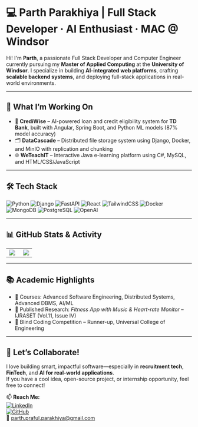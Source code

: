 # 💻 Parth Parakhiya | Full Stack Developer · AI Enthusiast · MAC @ Windsor

Hi! I'm **Parth**, a passionate Full Stack Developer and Computer Engineer currently pursuing my **Master of Applied Computing** at the **University of Windsor**. I specialize in building **AI-integrated web platforms**, crafting **scalable backend systems**, and deploying full-stack applications in real-world environments.

---

## 🚀 What I’m Working On
- 🧠 **CrediWise** – AI-powered loan and credit eligibility system for **TD Bank**, built with Angular, Spring Boot, and Python ML models (87% model accuracy)
- 🗂️ **DataCascade** – Distributed file storage system using Django, Docker, and MinIO with replication and chunking
- 🌐 **WeTeachIT** – Interactive Java e-learning platform using C#, MySQL, and HTML/CSS/JavaScript

---

## 🛠️ Tech Stack
![Python](https://img.shields.io/badge/Python-3670A0?style=for-the-badge&logo=python&logoColor=white)
![Django](https://img.shields.io/badge/Django-092E20?style=for-the-badge&logo=django&logoColor=white)
![FastAPI](https://img.shields.io/badge/FastAPI-005571?style=for-the-badge&logo=fastapi)
![React](https://img.shields.io/badge/React-20232A?style=for-the-badge&logo=react&logoColor=61DAFB)
![TailwindCSS](https://img.shields.io/badge/TailwindCSS-38B2AC?style=for-the-badge&logo=tailwind-css&logoColor=white)
![Docker](https://img.shields.io/badge/Docker-2496ED?style=for-the-badge&logo=docker&logoColor=white)
![MongoDB](https://img.shields.io/badge/MongoDB-4EA94B?style=for-the-badge&logo=mongodb&logoColor=white)
![PostgreSQL](https://img.shields.io/badge/PostgreSQL-336791?style=for-the-badge&logo=postgresql&logoColor=white)
![OpenAI](https://img.shields.io/badge/OpenAI-412991?style=for-the-badge&logo=openai)

---

## 📊 GitHub Stats & Activity
<table>
  <tr>
    <td>
      <img align="left" src="https://github-readme-stats.vercel.app/api?username=Parth-Parakhiya&show_icons=true&theme=dark"/>
    </td>
    <td>
      <img align="right" src="https://github-readme-stats.vercel.app/api/top-langs/?username=Parth-Parakhiya&layout=compact&theme=dark"/>
    </td>
  </tr>
</table>

---

## 📚 Academic Highlights
- 🧩 Courses: Advanced Software Engineering, Distributed Systems, Advanced DBMS, AI/ML
- 🏅 Published Research: *Fitness App with Music & Heart-rate Monitor* – IJRASET (Vol.11, Issue IV)
- 🥈 Blind Coding Competition – Runner-up, Universal College of Engineering

---

## 🤝 Let’s Collaborate!
I love building smart, impactful software—especially in **recruitment tech**, **FinTech**, and **AI for real-world applications**.  
If you have a cool idea, open-source project, or internship opportunity, feel free to connect!

📫 **Reach Me:**  
[![LinkedIn](https://img.shields.io/badge/LinkedIn-blue?style=flat-square&logo=linkedin&logoColor=white)](https://www.linkedin.com/in/parth-parakhiya-30b8b5199)  
[![GitHub](https://img.shields.io/badge/GitHub-000?style=flat-square&logo=github&logoColor=white)](https://github.com/Parth-Parakhiya)  
📧 parth.praful.parakhiya@gmail.com
